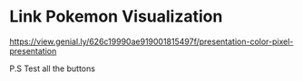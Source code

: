 # Link Pokemon Visualization
https://view.genial.ly/626c19990ae919001815497f/presentation-color-pixel-presentation

P.S Test all the buttons
